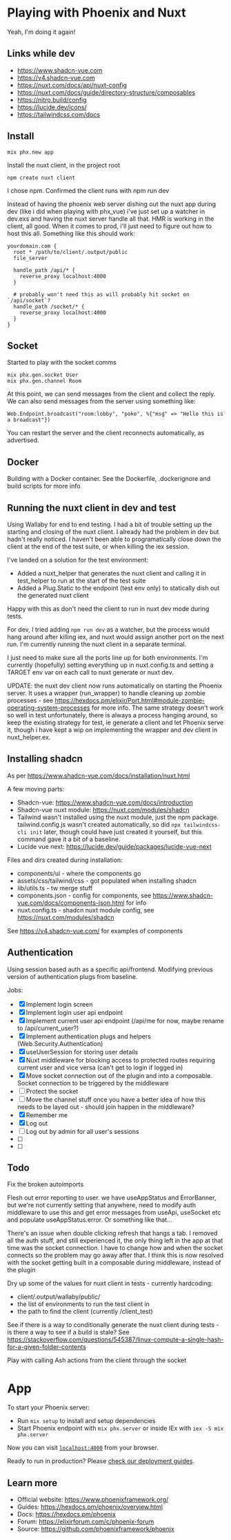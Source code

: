 Playing with Phoenix and Nuxt
=============================

Yeah, I'm doing it again!

Links while dev
---------------

* https://www.shadcn-vue.com
* https://v4.shadcn-vue.com
* https://nuxt.com/docs/api/nuxt-config
* https://nuxt.com/docs/guide/directory-structure/composables
* https://nitro.build/config
* https://lucide.dev/icons/
* https://tailwindcss.com/docs


Install
-------

```
mix phx.new app
```

Install the nuxt client, in the project root

```
npm create nuxt client
```

I chose npm. Confirmed the client runs with npm run dev

Instead of having the phoenix web server dishing out the nuxt app during dev (like i did when playing with phx_vue)
i've just set up a watcher in dev.exs and having the nuxt server handle all that. HMR is working in the client, all good.
When it comes to prod, i'll just need to figure out how to host this all. Something like this should work:

```
yourdomain.com {
  root * /path/to/client/.output/public
  file_server

  handle_path /api/* {
    reverse_proxy localhost:4000
  }

  # probably won't need this as will probably hit socket on `/api/socket`?
  handle_path /socket/* {
    reverse_proxy localhost:4000
  }
}
```

Socket
------

Started to play with the socket comms

```
mix phx.gen.socket User
mix phx.gen.channel Room

```

At this point, we can send messages from the client and collect the reply. We can also send messages from the
server using something like:

```
Web.Endpoint.broadcast("room:lobby", "poke", %{"msg" => "Hello this is a broadcast"})
```

You can restart the server and the client reconnects automatically, as advertised.

Docker
------

Building with a Docker container. See the Dockerfile, .dockerignore and build scripts for more info


Running the nuxt client in dev and test
---------------------------------------

Using Wallaby for end to end testing. I had a bit of trouble setting up the starting and closing of the nuxt client. I already had the problem in dev but hadn't really noticed. I haven't been able to programatically close down the client at the end of the test suite, or when killing the iex session.

I've landed on a solution for the test environment:

* Added a nuxt_helper that generates the nuxt client and calling it in test_helper to run at the start of the test suite
* Added a Plug.Static to the endpoint (test env only) to statically dish out the generated nuxt client

Happy with this as don't need the client to run in nuxt dev mode during tests.

For dev, I tried adding `npm run dev` as a watcher, but the process would hang around after killing iex, and nuxt would assign another port on the next run. I'm currently running the nuxt client in a separate terminal. 

I just need to make sure all the ports line up for both environments. I'm currently (hopefully) setting everything up in nuxt.config.ts and setting a TARGET env var on each call to nuxt generate or nuxt dev.

UPDATE: the nuxt dev client now runs automatically on starting the Phoenix server. It uses a wrapper (run_wrapper) to handle cleaning up zombie processes - see https://hexdocs.pm/elixir/Port.html#module-zombie-operating-system-processes for more info. The same strategy doesn't work so well in test unfortunately, there is always a process hanging around, so keep the existing strategy for test, ie generate a client and let Phoenix serve it, though i have kept a wip on implementing the wrapper and dev client in nuxt_helper.ex.


Installing shadcn
-----------------

As per https://www.shadcn-vue.com/docs/installation/nuxt.html

A few moving parts:

* Shadcn-vue: https://www.shadcn-vue.com/docs/introduction
* Shadcn-vue nuxt module: https://nuxt.com/modules/shadcn
* Tailwind wasn't installed using the nuxt module, just the npm package. tailwind.config.js wasn't created automatically, so did `npx tailwindcss-cli init` later, though could have just created it yourself, but this command gave it a bit of a baseline.
* Lucide vue next: https://lucide.dev/guide/packages/lucide-vue-next

Files and dirs created during installation:

* components/ui - where the components go
* assets/css/tailwind/css - got populated when installing shadcn
* lib/utils.ts - tw merge stuff
* components.json - config for components, see https://www.shadcn-vue.com/docs/components-json.html for info
* nuxt.config.ts - shadcn nuxt module config, see https://nuxt.com/modules/shadcn

See https://v4.shadcn-vue.com/ for examples of components


Authentication
--------------

Using session based auth as a specific api/frontend. Modifying previous version of authentication plugs from baseline.

Jobs:

* [x] Implement login screen
* [x] Implement login user api endpoint
* [x] Implement current user api endpoint (/api/me for now, maybe rename to /api/current_user?)
* [x] Implement authentication plugs and helpers (Web.Security.Authentication)
* [x] useUserSession for storing user details
* [x] Nuxt middleware for blocking access to protected routes requiring current user and vice versa (can't get to login if logged in)
* [x] Move socket connection out of the plugin and into a composable. Socket connection to be triggered by the middleware
* [ ] Protect the socket
* [ ] Move the channel stuff once you have a better idea of how this needs to be layed out - should join happen in the middleware?
* [x] Remember me
* [x] Log out
* [ ] Log out by admin for all user's sessions
* [ ] 
* [ ] 


Todo
----

Fix the broken autoimports

Flesh out error reporting to user. we have useAppStatus and ErrorBanner, but we're not currently setting that anywhere, need to modify auth middleware to use this and get error messages from useApi, useSocket etc and populate useAppStatus.error. Or something like that...

There's an issue when double clicking refresh that hangs a tab. I removed all the auth stuff, and still experienced it, the only thing left in the app at that time was the socket connection. I have to change how and when the socket connects so the problem may go away after that. I think this is now resolved with the socket getting built in a composable during middleware, instead of the plugin

Dry up some of the values for nuxt client in tests - currently hardcoding:

* client/.output/wallaby/public/
* the list of environments to run the test client in
* the path to find the client (currently /client_test)

See if there is a way to conditionally generate the nuxt client during tests - is there a way to see if a build is stale? See https://stackoverflow.com/questions/545387/linux-compute-a-single-hash-for-a-given-folder-contents

Play with calling Ash actions from the client through the socket


# App

To start your Phoenix server:

  * Run `mix setup` to install and setup dependencies
  * Start Phoenix endpoint with `mix phx.server` or inside IEx with `iex -S mix phx.server`

Now you can visit [`localhost:4000`](http://localhost:4000) from your browser.

Ready to run in production? Please [check our deployment guides](https://hexdocs.pm/phoenix/deployment.html).

## Learn more

  * Official website: https://www.phoenixframework.org/
  * Guides: https://hexdocs.pm/phoenix/overview.html
  * Docs: https://hexdocs.pm/phoenix
  * Forum: https://elixirforum.com/c/phoenix-forum
  * Source: https://github.com/phoenixframework/phoenix
